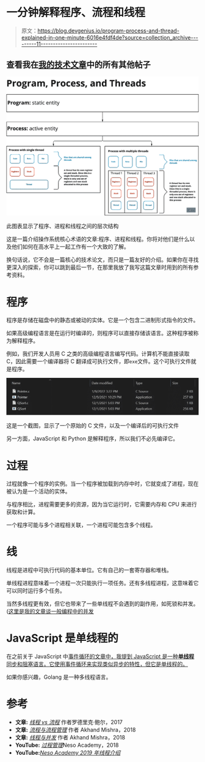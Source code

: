 # 一分钟解释程序、流程和线程

> 原文：<https://blog.devgenius.io/program-process-and-thread-explained-in-one-minute-6016e4fdf4de?source=collection_archive---------11----------------------->

## 查看我在[我的技术文章](https://yumingchang1991.medium.com/technical-article-structure-on-medium-954850e1ef4d)中的所有其他帖子

![](img/2c7620a5518b9ea42d122db46fc369a5.png)

此图表显示了程序、进程和线程之间的层次结构

这是一篇介绍操作系统核心术语的文章:程序、进程和线程。你将对他们是什么以及他们如何在高水平上一起工作有一个大致的了解。

换句话说，它不会是一篇核心的技术论文，而只是一篇友好的介绍。如果你在寻找更深入的探索，你可以跳到最后一节，在那里我放了我写这篇文章时用到的所有参考资料。

# 程序

程序是存储在磁盘中的静态或被动的实体。它是一个包含二进制形式指令的文件。

如果高级编程语言是在运行时编译的，则程序可以直接存储该语言。这种程序被称为解释程序。

例如，我们开发人员用 C 之类的高级编程语言编写代码。计算机不能直接读取 C，因此需要一个编译器将 C 翻译成可执行文件，即`exe`文件。这个可执行文件就是程序。

![](img/f7051b315dfca71718b24d2ba100fa4c.png)

这是一个截图，显示了一个原始的 C 文件，以及一个编译后的可执行文件

另一方面，JavaScript 和 Python 是解释程序，所以我们不必先编译它。

# 过程

过程就像一个程序的实例。当一个程序被加载到内存中时，它就变成了进程，现在被认为是一个活动的实体。

与程序相比，进程需要更多的资源，因为当它运行时，它需要内存和 CPU 来进行获取和计算。

一个程序可能与多个进程相关联，一个进程可能包含多个线程。

# 线

线程是进程中可执行代码的基本单位。它有自己的一套寄存器和堆栈。

单线程进程意味着一个进程一次只能执行一项任务。还有多线程进程，这意味着它可以同时运行多个任务。

当然多线程更有效，但它也带来了一些单线程不会遇到的副作用，如死锁和并发。([这里是我的文章谈一般编程中的并发](https://yumingchang1991.medium.com/concurrency-in-a-nutshell-8cdde43ce225)

# JavaScript 是单线程的

在之前关于 JavaScript 中[事件循环的文章中，我提到 JavaScript 是一种**单线程**同步和阻塞语言。它使用事件循环来实现类似异步的特性，但它是单线程的。](https://yumingchang1991.medium.com/javascript-event-loop-in-a-nutshell-1717dc381d72)

如果你感兴趣，Golang 是一种多线程语言。

# 参考

*   **文章:** [*线程 vs 流程*](https://www.backblaze.com/blog/whats-the-diff-programs-processes-and-threads/) 作者罗德里克·鲍尔，2017
*   **文章:** [*流程与流程管理*](https://medium.com/@akhandmishra/operating-system-process-and-process-management-108d83e8ce60) 作者 Akhand Mishra，2018
*   **文章:** [*线程与并发*](https://medium.com/@akhandmishra/operating-system-threads-and-concurrency-aec2036b90f8) 作者 Akhand Mishra，2018
*   **YouTube:** [*过程管理*](https://www.youtube.com/watch?v=OrM7nZcxXZU)Neso Academy，2018
*   **YouTube:**[*Neso Academy 2019 年线程介绍*](https://www.youtube.com/watch?v=LOfGJcVnvAk)